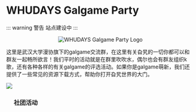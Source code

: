 # WHUDAYS Galgame Party

::: warning 警告
站点建设中
:::

<p align="center">
  <img src="/group/galgame/logo.png" alt="WHUDAYS Galgame Party Logo" style="max-width: 50%; height: auto;">
</p>

这里是武汉大学漫协旗下的galgame交流群，在这里有关旮旯的一切你都可以和群友一起畅所欲言！我们平时的活动就是在群里吹吹水，偶尔也会有群友组织k歌，还有各种各样的有关galgame的评选活动。如果你是galgame萌新，我们还提供了一些常见的资源下载方式，帮助你打开旮旯世界的大门。

![](/group/galgame/sakuranouta.png)

<a href="/group/galgame/activity/" target="_blank" rel="noopener noreferrer" style="display: inline-block; padding: 0.625rem 1.25rem; font-size: 1rem; font-weight: 600; color: var(--vp-button-brand-text); background-color: var(--vp-button-brand-bg); border: 1px solid var(--vp-button-brand-border); border-radius: 20px; text-decoration: none; transition: color 0.25s, border-color 0.25s, background-color 0.25s;">
  社团活动
</a>